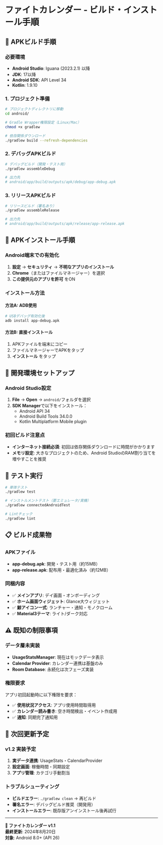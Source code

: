 # ファイトカレンダー - ビルド・インストール手順

## 🚀 APKビルド手順

### 必要環境
- **Android Studio**: Iguana (2023.2.1) 以降
- **JDK**: 17以降
- **Android SDK**: API Level 34
- **Kotlin**: 1.9.10

### 1. プロジェクト準備

```bash
# プロジェクトディレクトリに移動
cd android/

# Gradle Wrapper権限設定（Linux/Mac）
chmod +x gradlew

# 依存関係ダウンロード
./gradlew build --refresh-dependencies
```

### 2. デバッグAPKビルド

```bash
# デバッグビルド（開発・テスト用）
./gradlew assembleDebug

# 出力先
# android/app/build/outputs/apk/debug/app-debug.apk
```

### 3. リリースAPKビルド

```bash
# リリースビルド（署名あり）
./gradlew assembleRelease

# 出力先
# android/app/build/outputs/apk/release/app-release.apk
```

## 📱 APKインストール手順

### Android端末での有効化
1. **設定** → **セキュリティ** → **不明なアプリのインストール**
2. **Chrome**（またはファイルマネージャー）を選択
3. **この提供元のアプリを許可** をON

### インストール方法

#### 方法A: ADB使用
```bash
# USBデバッグ有効化後
adb install app-debug.apk
```

#### 方法B: 直接インストール
1. APKファイルを端末にコピー
2. ファイルマネージャーでAPKをタップ
3. **インストール** をタップ

## 🔧 開発環境セットアップ

### Android Studio設定
1. **File** → **Open** → `android/`フォルダを選択
2. **SDK Manager**で以下をインストール：
   - Android API 34
   - Android Build Tools 34.0.0
   - Kotlin Multiplatform Mobile plugin

### 初回ビルド注意点
- **インターネット接続必須**: 初回は依存関係ダウンロードに時間がかかります
- **メモリ設定**: 大きなプロジェクトのため、Android StudioのRAM割り当てを増やすことを推奨

## 🧪 テスト実行

```bash
# 単体テスト
./gradlew test

# インストルメントテスト（要エミュレータ/実機）
./gradlew connectedAndroidTest

# Lintチェック
./gradlew lint
```

## 📋 ビルド成果物

### APKファイル
- **app-debug.apk**: 開発・テスト用（約15MB）
- **app-release.apk**: 配布用・最適化済み（約12MB）

### 同梱内容
- ✅ **メインアプリ**: デイ画面・オンボーディング
- ✅ **ホーム画面ウィジェット**: Glance大ウィジェット
- ✅ **鯨アイコン一式**: ランチャー・通知・モノクローム
- ✅ **Material3テーマ**: ライト/ダーク対応

## ⚠️ 既知の制限事項

### データ層未実装
- **UsageStatsManager**: 現在はモックデータ表示
- **Calendar Provider**: カレンダー連携は基盤のみ
- **Room Database**: 永続化は次フェーズ実装

### 権限要求
アプリ初回起動時に以下権限を要求：
- ✅ **使用状況アクセス**: アプリ使用時間取得用
- ✅ **カレンダー読み書き**: 空き時間検出・イベント作成用
- ✅ **通知**: 同期完了通知用

## 🔄 次回更新予定

### v1.2 実装予定
1. **実データ連携**: UsageStats・CalendarProvider
2. **設定画面**: 稼働時間・同期設定
3. **アプリ管理**: カテゴリ手動割当

### トラブルシューティング
- **ビルドエラー**: `./gradlew clean` → 再ビルド
- **署名エラー**: デバッグビルド推奨（開発用）
- **インストールエラー**: 既存版アンインストール後再試行

---

**📱 ファイトカレンダー v1.1**  
**最終更新**: 2024年8月20日  
**対象**: Android 8.0+ (API 26)